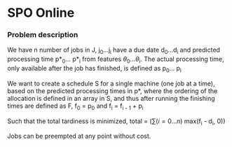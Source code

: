 # SPO Online

### Problem description

We have n number of jobs in J, j<sub>0</sub>...j<sub>i</sub> have a due date d<sub>0</sub>...d<sub>i</sub> and predicted processing time p\*<sub>0</sub>... p\*<sub>i</sub> from features $\theta$<sub>0</sub>...$\theta$<sub>i</sub>. The actual processing time, only available after the job has finished, is defined as  p<sub>0</sub>... p<sub>i</sub>

We want to create a schedule S for a single machine (one job at a time), based on the predicted processing times in p\*, where the ordering of the allocation is defined in an array in S, and thus after running the finishing times are defined as F, f<sub>0</sub> = p<sub>0</sub> and f<sub>i</sub> = f<sub>i - 1</sub> + p<sub>i</sub>

Such that the total tardiness is minimized, total = ($\sum(i = 0...n)$ max(f<sub>i</sub> - d<sub>i</sub>, 0))

Jobs can be preempted at any point without cost.